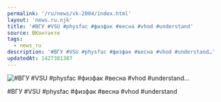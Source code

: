```yaml
---
permalink: '/ru/news/vk-2084/index.html'
layout: 'news.ru.njk'
title: '#ВГУ #VSU #physfac #физфак #весна #vhod #understand'
source: ВКонтакте
tags:
  - news_ru
description: '#ВГУ #VSU #physfac #физфак #весна #vhod #understand…'
updatedAt: 1427381387
---
```

![#ВГУ #VSU #physfac #физфак #весна #vhod #understand…](https://sun9-44.userapi.com/impf/c625423/v625423833/26a91/H0Mxy2BRpU0.jpg?size=1280x960&quality=96&sign=32fa9f649fab3892d78d0073338d4503&c_uniq_tag=AV1BiCsi3FblBWNjeXN_A2LfwoJCC1j4SGjkYXYoJKs&type=album)

#ВГУ #VSU #physfac #физфак #весна #vhod #understand
